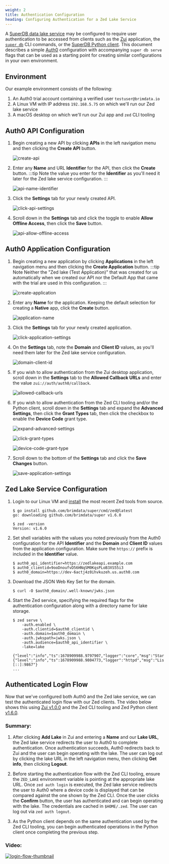 ```yaml
---
weight: 2
title: Authentication Configuration
heading: Configuring Authentication for a Zed Lake Service
---
```


A [SuperDB data lake service](../../commands/super-db.md#serve) may be configured to require
user authentication to be accessed from clients such as the
[Zui](https://zui.brimdata.io/) application, the
[`super db`](../../commands/super.md) CLI commands, or the
[SuperDB Python client](../../libraries/python.md). This document describes a simple
[Auth0](https://auth0.com) configuration with accompanying `super db serve` flags
that can be used as a starting point for creating similar configurations in
your own environment.

## Environment

Our example environment consists of the following:

1. An Auth0 trial account containing a verified user `testuser@brimdata.io`
2. A Linux VM with IP address `192.168.5.75` on which we'll run our Zed lake service
3. A macOS desktop on which we'll run our Zui app and `zed` CLI tooling

## Auth0 API Configuration

1. Begin creating a new API by clicking **APIs** in the left navigation menu
and then clicking the **Create API** button.

   ![create-api](create-api.png)

2. Enter any **Name** and URL **Identifier** for the API, then click the
**Create** button.
:::tip
Note the value you enter for the **Identifier** as you'll
need it later for the Zed lake service configuration.
:::

   ![api-name-identifier](api-name-identifier.png)

3. Click the **Settings** tab for your newly created API.

   ![click-api-settings](click-api-settings.png)

4. Scroll down in the **Settings** tab and click the toggle to enable
**Allow Offline Access**, then click the **Save** button.

   ![api-allow-offline-access](api-allow-offline-access.png)

## Auth0 Application Configuration

1. Begin creating a new application by clicking **Applications** in the left
navigation menu and then clicking the **Create Application** button.
:::tip Note
Neither the "Zed lake (Test Application)" that was created for us
automatically when we created our API nor the Default App that came with the
trial are used in this configuration.
:::

   ![create-application](create-application.png)

2. Enter any **Name** for the application. Keeping the default selection for
creating a **Native** app, click the **Create** button.

   ![application-name](application-name.png)

3. Click the **Settings** tab for your newly created application.

   ![click-application-settings](click-application-settings.png)

4. On the **Settings** tab, note the **Domain** and **Client ID** values, as
you'll need them later for the Zed lake service configuration.

   ![domain-client-id](domain-client-id.png)

5. If you wish to allow authentication from the Zui desktop application,
scroll down in the **Settings** tab to the **Allowed Callback URLs** and
enter the value `zui://auth/auth0/callback`.

   ![allowed-callback-urls](allowed-callback-urls.png)

6. If you wish to allow authentication from the Zed CLI tooling and/or the
Python client, scroll down in the **Settings** tab and expand the
**Advanced Settings**, then click the **Grant Types** tab, then click the
checkbox to enable the **Device Code** grant type.

   ![expand-advanced-settings](expand-advanced-settings.png)

   ![click-grant-types](click-grant-types.png)

   ![device-code-grant-type](device-code-grant-type.png)

7. Scroll down to the bottom of the **Settings** tab and click the
**Save Changes** button.

   ![save-application-settings](save-application-settings.png)

## Zed Lake Service Configuration

1. Login to our Linux VM and [install](../../install.md#building-from-source)
the most recent Zed tools from source.

   ```
   $ go install github.com/brimdata/super/cmd/zed@latest
   go: downloading github.com/brimdata/super v1.6.0

   $ zed -version
   Version: v1.6.0
   ```

2. Set shell variables with the values you noted previously from the
Auth0 configuration for the API **Identifier** and the **Domain** and
**Client ID** values from the application configuration. Make sure the
`https://` prefix is included in the **Identifier** value.

   ```
   $ auth0_api_identifier=https://zedlakeapi.example.com
   $ auth0_clientid=9ooDnoufvD56HNqSM0KqsPLoB3XS55i3
   $ auth0_domain=https://dev-6actj4z0ihvkuzeh.us.auth0.com
   ```

3. Download the JSON Web Key Set for the domain.

   ```
   $ curl -O $auth0_domain/.well-known/jwks.json
   ```

4. Start the Zed service, specifying the required flags for the
authentication configuration along with a directory name for lake storage.

   ```
   $ zed serve \
       -auth.enabled \
       -auth.clientid=$auth0_clientid \
       -auth.domain=$auth0_domain \
       -auth.jwkspath=jwks.json \
       -auth.audience=$auth0_api_identifier \
       -lake=lake

   {"level":"info","ts":1678909988.9797907,"logger":"core","msg":"Started"}
   {"level":"info","ts":1678909988.9804773,"logger":"httpd","msg":"Listening","addr":"[::]:9867"}
   ...
   ```

## Authenticated Login Flow

Now that we've configured both Auth0 and the Zed lake service, we can test the
authenticated login flow with our Zed clients. The video below shows this
using [Zui v1.0.0](https://github.com/brimdata/zui/releases/tag/v1.0.0)
and the Zed CLI tooling and Zed Python client
[v1.6.0](https://github.com/brimdata/super/releases/tag/v1.6.0).

### Summary:

1. After clicking **Add Lake** in Zui and entering a **Name** and our
**Lake URL**, the Zed lake service redirects the user to Auth0 to complete
authentication. Once authentication succeeds, Auth0 redirects back to Zui and
the user can begin operating with the lake. The user can log out by clicking
the lake URL in the left navigation menu, then clicking **Get info**, then
clicking **Logout**.

2. Before starting the authentication flow with the Zed CLI tooling, ensure the
`ZED_LAKE` environment variable is pointing at the appropriate lake URL. Once
`zed auth login` is executed, the Zed lake service redirects the user to
Auth0 where a device code is displayed that can be compared against the one
shown by the Zed CLI. Once the user clicks the **Confirm** button, the
user has authenticated and can begin operating with the lake. The credentials
are cached in `$HOME/.zed`. The user can log out via `zed auth logout`.

3. As the Python client depends on the same authentication used by the Zed CLI
tooling, you can begin authenticated operations in the Python client once
completing the previous step.

### Video:

[![login-flow-thumbnail](login-flow-thumbnail.png)](https://www.youtube.com/watch?v=iXK_9gd6obQ)
